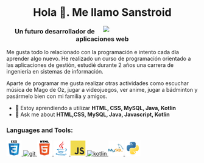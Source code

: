 <h1 align="center">Hola 👋. Me llamo Sanstroid</h1>
<img align="right"  width = "250px" src = "https://github.com/Sanstroid/Sanstroid/assets/99502950/e144cc76-e962-4caa-a3ce-0271d5826c44">
<h3 align="center">Un futuro desarrollador de aplicaciones web</h3>
<p>Me gusta todo lo relacionado con la programación e intento cada día aprender algo nuevo. He realizado un curso de programación orientado a las aplicaciones de gestión, estudié durante 2 años una carrera de ingeniería en sistemas de información.</p>
<p>Aparte de programar me gusta realizar otras actividades como escuchar música de Mago de Oz, jugar a videojuegos, ver anime, jugar a bádminton y pasármelo bien con mi familia y amigos.</p>


- 🌱 Estoy aprendiendo a utilizar **HTML, CSS, MySQL, Java, Kotlin**
- 💬 Ask me about **HTML,CSS, MySQL, Java, Javascript, Kotlin**
<h3 align="left">Languages and Tools:</h3>
<p align="left"> <a href="https://www.w3schools.com/css/" target="_blank" rel="noreferrer"> <img src="https://raw.githubusercontent.com/devicons/devicon/master/icons/css3/css3-original-wordmark.svg" alt="css3" width="40" height="40"/> </a> <a href="https://git-scm.com/" target="_blank" rel="noreferrer"> <img src="https://www.vectorlogo.zone/logos/git-scm/git-scm-icon.svg" alt="git" width="40" height="40"/> </a> <a href="https://www.w3.org/html/" target="_blank" rel="noreferrer"> <img src="https://raw.githubusercontent.com/devicons/devicon/master/icons/html5/html5-original-wordmark.svg" alt="html5" width="40" height="40"/> </a> <a href="https://www.java.com" target="_blank" rel="noreferrer"> <img src="https://raw.githubusercontent.com/devicons/devicon/master/icons/java/java-original.svg" alt="java" width="40" height="40"/> </a> <a href="https://developer.mozilla.org/en-US/docs/Web/JavaScript" target="_blank" rel="noreferrer"> <img src="https://raw.githubusercontent.com/devicons/devicon/master/icons/javascript/javascript-original.svg" alt="javascript" width="40" height="40"/> </a> <a href="https://kotlinlang.org" target="_blank" rel="noreferrer"> <img src="https://www.vectorlogo.zone/logos/kotlinlang/kotlinlang-icon.svg" alt="kotlin" width="40" height="40"/> </a> <a href="https://www.mysql.com/" target="_blank" rel="noreferrer"> <img src="https://raw.githubusercontent.com/devicons/devicon/master/icons/mysql/mysql-original-wordmark.svg" alt="mysql" width="40" height="40"/> </a> <a href="https://www.python.org" target="_blank" rel="noreferrer"> <img src="https://raw.githubusercontent.com/devicons/devicon/master/icons/python/python-original.svg" alt="python" width="40" height="40"/> </a> </p>
